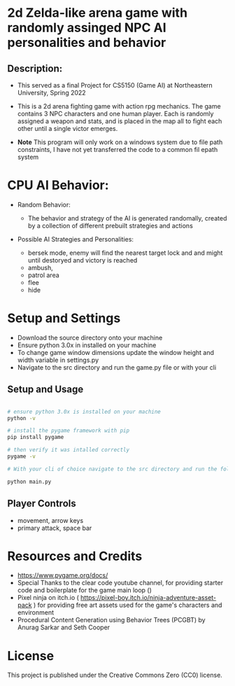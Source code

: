 # 2d Zelda-like arena game with randomly assinged NPC AI personalities and behavior 

## Description: 
- This served as a final Project for CS5150 (Game AI) at Northeastern University, Spring 2022
- This is a 2d arena fighting game with action rpg mechanics. The game contains 3 NPC characters and one human player. Each is randomly assigned a weapon and stats, and is placed in the map all to fight each other until a single victor emerges.

- **Note** This program will only work on a windows system due to file path constraints, I have not yet transferred the code to a common fil epath system

# CPU AI Behavior: 

- Random Behavior: 
    - The behavior and strategy of the AI is generated randomally, created by a collection of different prebuilt strategies and actions 

- Possible AI Strategies and Personalities:
    - bersek mode, enemy will find the nearest target lock and and might until destoryed and victory is reached 
    - ambush,
    - patrol area
    - flee 
    - hide

# Setup and Settings
- Download the source directory onto your machine 
- Ensure python 3.0x in installed on your machine 
- To change game window dimensions update the window height and width variable in settings.py
- Navigate to the src directory and run the game.py file or with your cli


## Setup and Usage

```bash

# ensure python 3.0x is installed on your machine
python -v

# install the pygame framework with pip 
pip install pygame

# then verify it was intalled correctly
pygame -v

# With your cli of choice navigate to the src directory and run the following command to start the game

python main.py 

``` 

## Player Controls

- movement, arrow keys
- primary attack, space bar


# Resources and Credits
- https://www.pygame.org/docs/
- Special Thanks to the clear code youtube channel, for providing starter code and boilerplate for the game main loop ()
- Pixel ninja on itch.io ( https://pixel-boy.itch.io/ninja-adventure-asset-pack ) for providing free art assets used for the game's characters and environment 
- Procedural Content Generation using Behavior Trees (PCGBT) by 
Anurag Sarkar and Seth Cooper


# License 

This project is published under the Creative Commons Zero (CC0) license.
